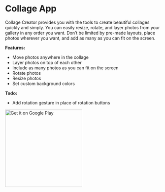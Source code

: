 # Collage App

Collage Creator provides you with the tools to create beautiful collages quickly and simply. You can easily resize, rotate, and layer photos from your gallery in any order you want. Don’t be limited by pre-made layouts, place photos wherever you want, and add as many as you can fit on the screen.

**Features:**
- Move photos anywhere in the collage
- Layer photos on top of each other
- Include as many photos as you can fit on the screen
- Rotate photos
- Resize photos
- Set custom background colors

**Todo:**
- Add rotation gesture in place of rotation buttons

<a href='https://play.google.com/store/apps/details?id=com.drewmahrt.collageapp&pcampaignid=MKT-Other-global-all-co-prtnr-py-PartBadge-Mar2515-1' ><img alt='Get it on Google Play' width="250px" src='https://play.google.com/intl/en_us/badges/images/generic/en_badge_web_generic.png'/></a>
